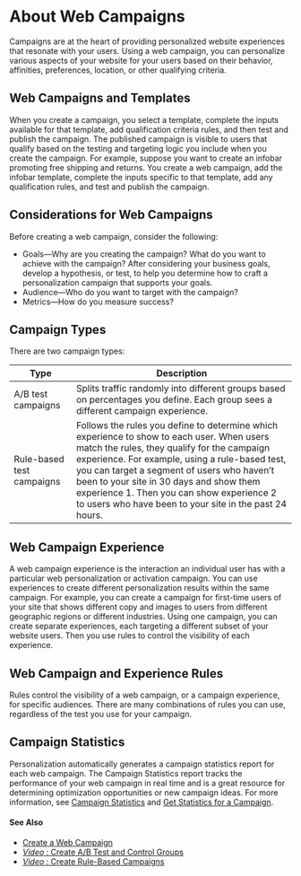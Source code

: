 

# About Web Campaigns

Campaigns are at the heart of providing personalized website experiences that
resonate with your users. Using a web campaign, you can personalize various
aspects of your website for your users based on their behavior, affinities,
preferences, location, or other qualifying criteria.

## Web Campaigns and Templates

When you create a campaign, you select a template, complete the inputs
available for that template, add qualification criteria rules, and then test
and publish the campaign. The published campaign is visible to users that
qualify based on the testing and targeting logic you include when you create
the campaign. For example, suppose you want to create an infobar promoting
free shipping and returns. You create a web campaign, add the infobar
template, complete the inputs specific to that template, add any qualification
rules, and test and publish the campaign.

## Considerations for Web Campaigns

Before creating a web campaign, consider the following:

  * Goals—Why are you creating the campaign? What do you want to achieve with the campaign? After considering your business goals, develop a hypothesis, or test, to help you determine how to craft a personalization campaign that supports your goals.
  * Audience—Who do you want to target with the campaign?
  * Metrics—How do you measure success?

## Campaign Types

There are two campaign types:

Type | Description  
---|---  
A/B test campaigns | Splits traffic randomly into different groups based on percentages you define. Each group sees a different campaign experience.  
Rule-based test campaigns | Follows the rules you define to determine which experience to show to each user. When users match the rules, they qualify for the campaign experience. For example, using a rule-based test, you can target a segment of users who haven’t been to your site in 30 days and show them experience 1\. Then you can show experience 2 to users who have been to your site in the past 24 hours.  
  
## Web Campaign Experience

A web campaign experience is the interaction an individual user has with a
particular web personalization or activation campaign. You can use experiences
to create different personalization results within the same campaign. For
example, you can create a campaign for first-time users of your site that
shows different copy and images to users from different geographic regions or
different industries. Using one campaign, you can create separate experiences,
each targeting a different subset of your website users. Then you use rules to
control the visibility of each experience.

## Web Campaign and Experience Rules

Rules control the visibility of a web campaign, or a campaign experience, for
specific audiences. There are many combinations of rules you can use,
regardless of the test you use for your campaign.

## Campaign Statistics

Personalization automatically generates a campaign statistics report for each
web campaign. The Campaign Statistics report tracks the performance of your
web campaign in real time and is a great resource for determining optimization
opportunities or new campaign ideas. For more information, see [Campaign
Statistics](https://help.salesforce.com/s/articleView?id=sf.mc_pers_campaign_statistics.htm&language=en_US&type=5
"Use Campaign Statistics to measure the impact of your campaigns. The
information available on the Campaign Statistics screen helps you analyze
where you can make campaign changes to improve results.") and [Get Statistics
for a
Campaign](https://help.salesforce.com/s/articleView?id=sf.mc_pers_campaign_statistics_view.htm&language=en_US&type=5
"Monitor and analyze the effectiveness of a campaign. You can apply different
filters to view activity and attribution metrics during a particular time
period. To collect statistics, the campaign must have recorded campaign
impressions.").

#### See Also

  * [Create a Web Campaign](https://help.salesforce.com/s/articleView?id=sf.mc_pers_web_campaign_create.htm&language=en_US&type=5 "Using a web campaign, you can personalize various aspects of your website for your users based on their behavior, affinities, preferences, location, or other qualifying criteria. You can create web campaigns from templates in your dataset. The templates provide a framework that defines the campaign placement, copy and creative locations, and general campaign design.")
  * [ _Video_ : Create A/B Test and Control Groups](https://www.youtube.com/watch?v=-hKk5LufJ0E)
  * [ _Video_ : Create Rule-Based Campaigns](https://www.youtube.com/watch?v=7frznbLswhk)

